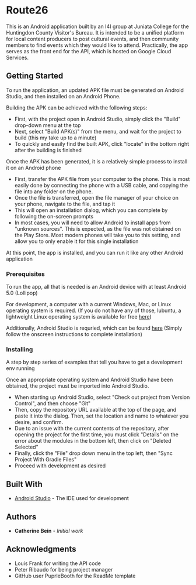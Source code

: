 # Route26

This is an Android application built by an I4I group at Juniata College for the Huntingdon County Visitor's Bureau. It is intended to be a unified platform for local content producers to post cultural events, and then community members to find events which they would like to attend. Practically, the app serves as the front end for the API, which is hosted on Google Cloud Services. 

## Getting Started

To run the application, an updated APK file must be generated on Android Studio, and then installed on an Android Phone.

Building the APK can be achieved with the following steps:

* First, with the project open in Android Studio, simply click the "Build" drop-down menu at the top
* Next, select "Build APK(s)" from the menu, and wait for the project to build (this my take up to a minute)
* To quickly and easily find the built APK, click "locate" in the bottom right after the building is finished

Once the APK has been generated, it is a relatively simple process to install it on an Android phone

* First, transfer the APK file from your computer to the phone. This is most easily done by connecting the phone with a USB cable, and copying the file into any folder on the phone.
* Once the file is transferred, open the file manager of your choice on your phone, navigate to the file, and tap it
* This will open an installation dialog, which you can complete by following the on-screen prompts
* In most cases, you will need to allow Android to install apps from "unknown sources". This is expected, as the file was not obtained on the Play Store. Most modern phones will take you to this setting, and allow you to only enable it for this single installation

At this point, the app is installed, and you can run it like any other Android application 

### Prerequisites

To run the app, all that is needed is an Android device with at least Android 5.0 (Lollipop)

For development, a computer with a current Windows, Mac, or Linux operating system is required. (If you do not have any of those, lubuntu, a lightweight Linux operating system is available for free [here](https://lubuntu.net/))

Additionally, Android Studio is requried, which can be found [here](https://developer.android.com/studio/) (Simply follow the onscreen instructions to complete installation)

### Installing

A step by step series of examples that tell you have to get a development env running

Once an appropriate operating system and Android Studio have been obtained, the project must be imported into Android Studio.

* When starting up Android Studio, select "Check out project from Version Control", and then choose "Git"
* Then, copy the repository URL available at the top of the page, and paste it into the dialog. Then, set the location and name to whatever you desire, and confirm.
* Due to an issue with the current contents of the repository, after opening the project for the first time, you must click "Details" on the error about the modules in the bottom left, then click on "Deleted Selected"
* Finally, click the "File" drop down menu in the top left, then "Sync Project With Gradle Files"
* Proceed with development as desired


## Built With

* [Android Studio](https://developer.android.com/studio/) - The IDE used for development



## Authors

* **Catherine Bein** - *Initial work*


## Acknowledgments

* Louis Frank for writing the API code
* Peter Ribaudo for being project manager
* GitHub user PuprleBooth for the ReadMe template


